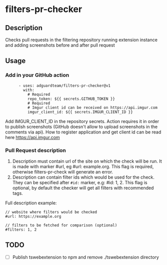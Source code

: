 # filters-pr-checker

## Description
Checks pull requests in the filtering repository running extension instance and adding screenshots before and after pull request

## Usage
### Add in your GitHub action

```
      - uses: adguardteam/filters-pr-checker@v1
        with:
          # Required
          repo_token: ${{ secrets.GITHUB_TOKEN }}
          # Required
          # Imgur client id can be received on https://api.imgur.com
          imgur_client_id: ${{ secrets.IMGUR_CLIENT_ID }}
```

Add IMGUR_CLIENT_ID in the repository secrets. Action requires it in order to publish screenshots (GitHub doesn't allow to upload screenshots in the comments via api). How to register application and get client id can be read here https://api.imgur.com

### Pull Request description
1. Description must contain url of the site on which the check will be run. It is made with marker #url, eg #url: example.org. This flag is required, otherwise filters-pr-check will generate an error.
2. Description can contain filter ids which would be used for the check. They can be specified after `#id:` marker, e.g: #id: 1, 2. This flag is optional, by default the checker will get all filters with recommended tags.

Full description example:
```
// website where filters would be checked
#url: https://example.org

// filters to be fetched for comparison (optional)
#filters: 1, 2
```

## TODO
- [ ] Publish tswebextension to npm and remove ./tswebextension directory
